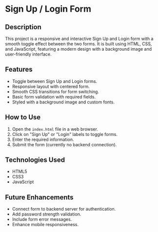 # Sign Up / Login Form

## Description
This project is a responsive and interactive Sign Up and Login form with a smooth toggle effect between the two forms. It is built using HTML, CSS, and JavaScript, featuring a modern design with a background image and user-friendly interface.

## Features
- Toggle between Sign Up and Login forms.
- Responsive layout with centered form.
- Smooth CSS transitions for form switching.
- Basic form validation with required fields.
- Styled with a background image and custom fonts.

## How to Use
1. Open the `index.html` file in a web browser.
2. Click on "Sign Up" or "Login" labels to toggle forms.
3. Enter the required information.
4. Submit the form (currently no backend connection).

## Technologies Used
- HTML5
- CSS3
- JavaScript

## Future Enhancements
- Connect form to backend server for authentication.
- Add password strength validation.
- Include form error messages.
- Enhance mobile responsiveness.




